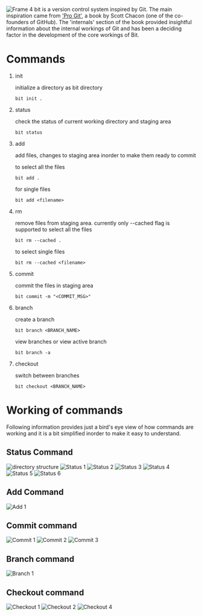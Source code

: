 ![Frame 4](https://github.com/UtkarshM-hub/Bit/assets/70505181/cca9fc7f-c9dd-42c0-83e7-0b4a6a4fe9f9)
bit is a version control system inspired by Git. The main inspiration came from ['Pro Git'](https://git-scm.com/book/en/v2), a book by Scott Chacon (one of the co-founders of GitHub). The 'internals' section of the book provided insightful information about the internal workings of Git and has been a deciding factor in the development of the core workings of Bit.

# Commands
  1. init
     
     initialize a directory as bit directory
     
         bit init .
  3. status
     
     check the status of current working directory and staging area

         bit status
  4. add
     
     add files, changes to staging area inorder to make them ready to commit

     to select all the files

         bit add .

     for single files
     
         bit add <filename>
  5. rm
     
     remove files from staging area. currently only --cached flag is supported
     to select all the files
     
         bit rm --cached .
     
     to select single files
     
         bit rm --cached <filename>
  7. commit
     
     commit the files in staging area

         bit commit -m "<COMMIT_MSG>"
  9. branch
      
     create a branch

         bit branch <BRANCH_NAME>

     view branches or view active branch

         bit branch -a
  11. checkout
      
      switch between branches

          bit checkout <BRANCH_NAME>

# Working of commands
Following information provides just a bird's eye view of how commands are working and it is a bit simplified inorder to make it easy to understand.

## Status Command
![directory structure](https://github.com/UtkarshM-hub/Bit/assets/70505181/64a5f727-e2d0-4122-903e-e30e6177974b)
![Status 1](https://github.com/UtkarshM-hub/Bit/assets/70505181/d4d50dbd-e2ec-4753-ab18-6939c525f61d)
![Status 2](https://github.com/UtkarshM-hub/Bit/assets/70505181/f78f1675-8d52-41e2-8e43-ffe7d343bb95)
![Status 3](https://github.com/UtkarshM-hub/Bit/assets/70505181/6e42eb29-5dee-4df2-aec0-f427412c3972)
![Status 4](https://github.com/UtkarshM-hub/Bit/assets/70505181/b9bd2c1c-c7ae-4d0f-93db-4523a9ab2acc)
![Status 5](https://github.com/UtkarshM-hub/Bit/assets/70505181/31f895e4-3162-4743-bad0-aae7d18da814)
![Status 6](https://github.com/UtkarshM-hub/Bit/assets/70505181/f770c57e-be97-40b5-9f7a-62e81717b31c)

## Add Command
![Add 1](https://github.com/UtkarshM-hub/Bit/assets/70505181/000c6a9c-1b7d-494d-b2a5-6bd20038140b)

## Commit command
![Commit 1](https://github.com/UtkarshM-hub/Bit/assets/70505181/6db089de-cb70-4e06-b1d9-5ae4e27a0c90)
![Commit 2](https://github.com/UtkarshM-hub/Bit/assets/70505181/a06ad118-63c0-416b-a07d-f58c95464b14)
![Commit 3](https://github.com/UtkarshM-hub/Bit/assets/70505181/fa1c6dbd-48e5-4df9-bf38-4463d22d61fa)

## Branch command
![Branch 1](https://github.com/UtkarshM-hub/Bit/assets/70505181/798a256c-6b31-46ec-87b7-11342f05dba5)

## Checkout command
![Checkout 1](https://github.com/UtkarshM-hub/Bit/assets/70505181/01d4aafe-73b0-4e9e-bc82-a10ca1645ea4)
![Checkout 2](https://github.com/UtkarshM-hub/Bit/assets/70505181/9aad07a1-c452-42a9-bfad-9ad35b971915)
![Checkout 4](https://github.com/UtkarshM-hub/Bit/assets/70505181/4aca12c4-f9f2-4a6f-9cbe-b909c7fdf24e)

